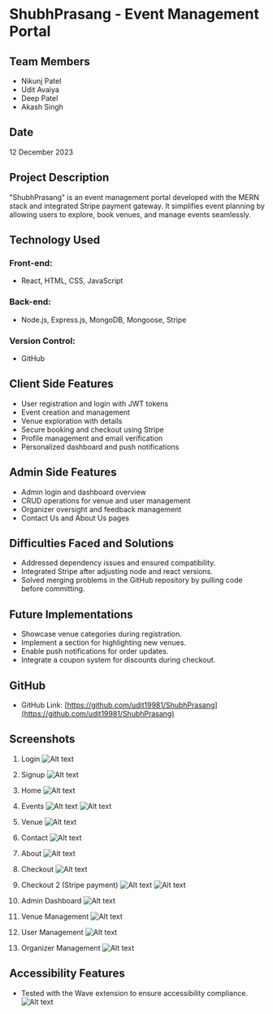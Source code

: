 # ShubhPrasang - Event Management Portal

## Team Members
- Nikunj Patel
- Udit Avaiya
- Deep Patel
- Akash Singh

## Date
12 December 2023

## Project Description
"ShubhPrasang" is an event management portal developed with the MERN stack and integrated Stripe payment gateway. It simplifies event planning by allowing users to explore, book venues, and manage events seamlessly.

## Technology Used
### Front-end:
- React, HTML, CSS, JavaScript

### Back-end:
- Node.js, Express.js, MongoDB, Mongoose, Stripe

### Version Control:
- GitHub

## Client Side Features
- User registration and login with JWT tokens
- Event creation and management
- Venue exploration with details
- Secure booking and checkout using Stripe
- Profile management and email verification
- Personalized dashboard and push notifications

## Admin Side Features
- Admin login and dashboard overview
- CRUD operations for venue and user management
- Organizer oversight and feedback management
- Contact Us and About Us pages

## Difficulties Faced and Solutions
- Addressed dependency issues and ensured compatibility.
- Integrated Stripe after adjusting node and react versions.
- Solved merging problems in the GitHub repository by pulling code before committing.

## Future Implementations
- Showcase venue categories during registration.
- Implement a section for highlighting new venues.
- Enable push notifications for order updates.
- Integrate a coupon system for discounts during checkout.

## GitHub
- GitHub Link: [https://github.com/udit19981/ShubhPrasang](https://github.com/udit19981/ShubhPrasang)

## Screenshots
1) Login
![Alt text](image-1.png)

2) Signup
![Alt text](image-2.png)

3) Home
![Alt text](image-3.png)

4) Events
![Alt text](image-4.png)
![Alt text](image-5.png)

5) Venue
![Alt text](image-6.png)

6) Contact
![Alt text](image-7.png)

7) About
![Alt text](image-8.png)

8) Checkout
![Alt text](image-9.png)

9) Checkout 2 (Stripe payment)
![Alt text](image-10.png)
![Alt text](image-11.png)

10) Admin Dashboard
![Alt text](image-12.png)

11) Venue Management
![Alt text](image-13.png)

12) User Management
![Alt text](image-14.png)

13) Organizer Management
![Alt text](image-15.png)

## Accessibility Features
- Tested with the Wave extension to ensure accessibility compliance.
![Alt text](image.png)